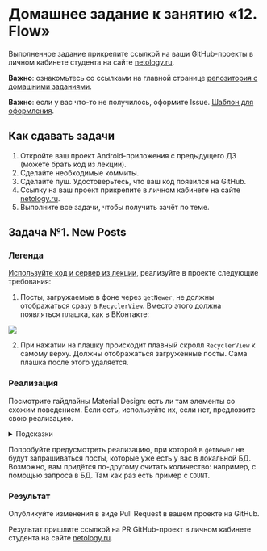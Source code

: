 # Домашнее задание к занятию «12. Flow»

Выполненное задание прикрепите ссылкой на ваши GitHub-проекты в личном кабинете студента на сайте [netology.ru](https://netology.ru).

**Важно**: ознакомьтесь со ссылками на главной странице [репозитория с домашними заданиями](../README.md).

**Важно**: если у вас что-то не получилось, оформите Issue. [Шаблон для оформления](../report-requirements.md).

## Как сдавать задачи

1. Откройте ваш проект Android-приложения с предыдущего ДЗ (можете брать код из лекции).
1. Сделайте необходимые коммиты.
1. Сделайте пуш. Удостоверьтесь, что ваш код появился на GitHub.
1. Ссылку на ваш проект прикрепите в личном кабинете на сайте [netology.ru](https://netology.ru).
1. Выполните все задачи, чтобы получить зачёт по теме.

## Задача №1. New Posts

### Легенда

[Используйте код и сервер из лекции](https://github.com/netology-code/andin-code/tree/master/11_flow), реализуйте в проекте следующие требования: 

1. Посты, загружаемые в фоне через `getNewer`, не должны отображаться сразу в `RecyclerView`. Вместо этого должна появляться плашка, как в ВКонтакте:

![](pic/vk.png)

2. При нажатии на плашку происходит плавный скролл `RecyclerView` к самому верху. Должны отображаться загруженные посты. Сама плашка после этого удаляется.

### Реализация
Посмотрите гайдлайны Material Design: есть ли там элементы со схожим поведением. Если есть, используйте их, если нет, предложите свою реализацию.

<details>
<summary>Подсказки</summary>

Самый простой вариант «отображать / не отображать» — это добавить в `Entity` поле и переделать `SELECT` так, чтобы он показывал только те, у которых поле выставлено. Нажав на плашку, вы можете сделать `UPDATE` и выставить поле всем в «показывать»).
</details>

Попробуйте предусмотреть реализацию, при которой в `getNewer` не будут запрашиваться посты, которые уже есть у вас в локальной БД. Возможно, вам придётся по-другому считать количество: например, с помощью запроса в БД. Там как раз есть пример с `COUNT`.

### Результат

Опубликуйте изменения в виде Pull Request в вашем проекте на GitHub.

Результат пришлите ссылкой на PR GitHub-проект в личном кабинете студента на сайте [netology.ru](https://netology.ru).
